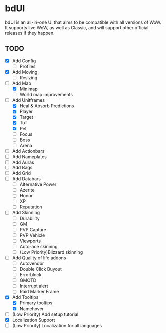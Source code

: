 # bdUI
bdUI is an all-in-one UI that aims to be compatible with all versions of WoW. It supports live WoW, as well as Classic, and will support other official releases if they happen.


## TODO
- [x] Add Config
	- [ ] Profiles
- [x] Add Moving
	- [ ] Resizing
- [ ] Add Map
	- [x] Minimap
	- [ ] World map improvements
- [ ] Add Unitframes
	- [x] Heal & Absorb Predictions
	- [x] Player
	- [x] Target
	- [x] ToT
	- [x] Pet
	- [ ] Focus
	- [ ] Boss
	- [ ] Arena
- [ ] Add Actionbars
- [ ] Add Nameplates
- [ ] Add Auras
- [ ] Add Bags
- [ ] Add Grid
- [ ] Add Databars
	- [ ] Alternative Power
	- [ ] Azerite
	- [ ] Honor
	- [ ] XP
	- [ ] Reputation
- [ ] Add Skinning
	- [ ] Durability
	- [ ] GM
	- [ ] PVP Capture
	- [ ] PVP Vehicle
	- [ ] Viewports
	- [ ] Auto-ace skinning
	- [ ] \(Low Priority)Blizzard skinning
- [ ] Add Quality of life addons
	- [ ] Autovendor
	- [ ] Double Click Buyout
	- [ ] Errorblock
	- [ ] GMOTD
	- [ ] Interrupt alert
	- [ ] Raid Marker Frame
- [x] Add Tooltips
	- [x] Primary tooltips
	- [x] Namehover
- [ ] \(Low Priority) Add setup tutorial
- [x] Localization Support
- [ ] \(Low Priority) Localization for all languages